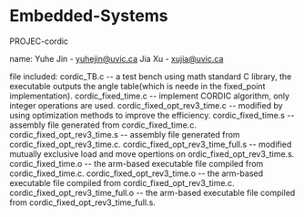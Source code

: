 # Embedded-Systems
PROJEC-cordic

name: 	Yuhe Jin - yuhejin@uvic.ca 
	Jia Xu - xujia@uvic.ca

file included: cordic_TB.c -- a test bench using math standard C library, 
			the executable outputs the angle table(which is 
			neede in the fixed_point implementation).
	       cordic_fixed_time.c -- implement CORDIC algorithm, only 
	       		integer operations are used.
	       cordic_fixed_opt_rev3_time.c -- modified by using 
	       		optimization methods to improve the efficiency.
	       cordic_fixed_time.s -- assembly file generated from 
	       		cordic_fixed_time.c.
	       cordic_fixed_opt_rev3_time.s -- assembly file generated from 
	       		 cordic_fixed_opt_rev3_time.c.
	       cordic_fixed_opt_rev3_time_full.s -- modified mutually 
	       		 exclusive load and move opertions on 
	       		 ordic_fixed_opt_rev3_time.s.
	       cordic_fixed_time.o -- the arm-based executable file compiled 
	          	 from cordic_fixed_time.c.
	       cordic_fixed_opt_rev3_time.o -- the arm-based executable file 
	        	 compiled from cordic_fixed_opt_rev3_time.c.
	       cordic_fixed_opt_rev3_time_full.o -- the arm-based executable file 
	        	 compiled from cordic_fixed_opt_rev3_time_full.s.
